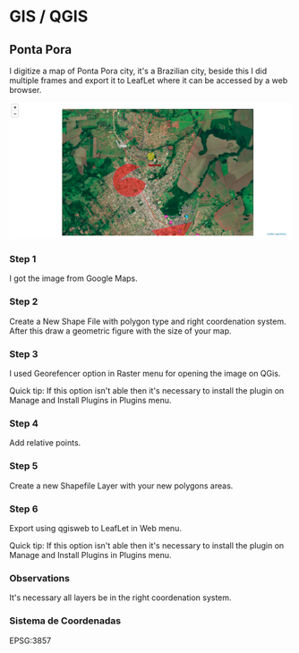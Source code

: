 # GIS / QGIS


## Ponta Pora 

I digitize a map of Ponta Pora city, it's a Brazilian city, beside this I did multiple frames and export it to LeafLet where it can be accessed by a web browser.

<!-- ![alt test](imagens/pontapora.png) -->
![alt tag](imagens/pontapora.png)

### Step 1
I got the image from Google Maps.

### Step 2
Create a New Shape File  with polygon type and right coordenation system. After this draw a geometric figure with the size of your map.

### Step 3
I used Georefencer option in Raster menu for opening the image on QGis.

Quick tip:
If this option isn't able then it's necessary to install the plugin on Manage and Install Plugins in Plugins menu.

### Step 4
Add relative points.

### Step 5
Create a new Shapefile Layer with your new polygons areas.

### Step 6
Export using qgisweb to LeafLet in Web menu.

Quick tip:
If this option isn't able then it's necessary to install the plugin on Manage and Install Plugins in Plugins menu.

### Observations
It's necessary all layers be in the right coordenation system. 

### Sistema de Coordenadas
EPSG:3857

